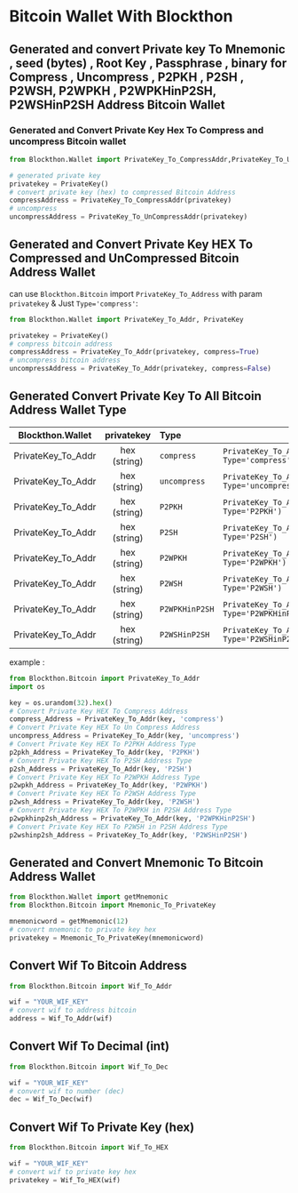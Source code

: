 # Bitcoin Wallet With Blockthon

## Generated and convert Private key To Mnemonic , seed (bytes) , Root Key , Passphrase , binary for Compress , Uncompress , P2PKH , P2SH , P2WSH, P2WPKH , P2WPKHinP2SH, P2WSHinP2SH Address Bitcoin Wallet

### Generated and Convert Private Key Hex To Compress and uncompress Bitcoin wallet
```python
from Blockthon.Wallet import PrivateKey_To_CompressAddr,PrivateKey_To_UnCompressAddr, PrivateKey

# generated private key
privatekey = PrivateKey()
# convert private key (hex) to compressed Bitcoin Address
compressAddress = PrivateKey_To_CompressAddr(privatekey)
# uncompress
uncompressAddress = PrivateKey_To_UnCompressAddr(privatekey)
```

## Generated and Convert Private Key HEX To Compressed and UnCompressed Bitcoin Address Wallet

can use `Blockthon.Bitcoin` import `PrivateKey_To_Address` with param `privatekey` & Just `Type='compress'`:
```python
from Blockthon.Wallet import PrivateKey_To_Addr, PrivateKey

privatekey = PrivateKey()
# compress bitcoin address
compressAddress = PrivateKey_To_Addr(privatekey, compress=True)
# uncompress bitcoin address
uncompressAddress = PrivateKey_To_Addr(privatekey, compress=False)
```
## Generated Convert Private Key To All Bitcoin Address Wallet Type

|     Blockthon.Wallet     |  privatekey  | Type          |                                                |
|:------------------------:|:------------:|:--------------|------------------------------------------------|
|    PrivateKey_To_Addr    | hex (string) | `compress`    | `PrivateKey_To_Addr(key, Type='compress')`     | 
|    PrivateKey_To_Addr    | hex (string) | `uncompress`  | `PrivateKey_To_Addr(key, Type='uncompress')`   | 
|    PrivateKey_To_Addr    | hex (string) | `P2PKH`       | `PrivateKey_To_Addr(key, Type='P2PKH')`        | 
|    PrivateKey_To_Addr    | hex (string) | `P2SH`        | `PrivateKey_To_Addr(key, Type='P2SH')`         | 
|    PrivateKey_To_Addr    | hex (string) | `P2WPKH`      | `PrivateKey_To_Addr(key, Type='P2WPKH')`       | 
|    PrivateKey_To_Addr    | hex (string) | `P2WSH`       | `PrivateKey_To_Addr(key, Type='P2WSH')`        | 
|    PrivateKey_To_Addr    | hex (string) | `P2WPKHinP2SH` | `PrivateKey_To_Addr(key, Type='P2WPKHinP2SH')` | 
|    PrivateKey_To_Addr    | hex (string) | `P2WSHinP2SH` | `PrivateKey_To_Addr(key, Type='P2WSHinP2SH')`  |

example :
```python
from Blockthon.Bitcoin import PrivateKey_To_Addr
import os

key = os.urandom(32).hex()
# Convert Private Key HEX To Compress Address
compress_Address = PrivateKey_To_Addr(key, 'compress')
# Convert Private Key HEX To Un Compress Address
uncompress_Address = PrivateKey_To_Addr(key, 'uncompress')
# Convert Private Key HEX To P2PKH Address Type
p2pkh_Address = PrivateKey_To_Addr(key, 'P2PKH')
# Convert Private Key HEX To P2SH Address Type
p2sh_Address = PrivateKey_To_Addr(key, 'P2SH')
# Convert Private Key HEX To P2WPKH Address Type
p2wpkh_Address = PrivateKey_To_Addr(key, 'P2WPKH')
# Convert Private Key HEX To P2WSH Address Type
p2wsh_Address = PrivateKey_To_Addr(key, 'P2WSH')
# Convert Private Key HEX To P2WPKH in P2SH Address Type
p2wpkhinp2sh_Address = PrivateKey_To_Addr(key, 'P2WPKHinP2SH')
# Convert Private Key HEX To P2WSH in P2SH Address Type
p2wshinp2sh_Address = PrivateKey_To_Addr(key, 'P2WSHinP2SH')
```
## Generated and Convert Mnemonic To Bitcoin Address Wallet

```python
from Blockthon.Wallet import getMnemonic
from Blockthon.Bitcoin import Mnemonic_To_PrivateKey

mnemonicword = getMnemonic(12)
# convert mnemonic to private key hex
privatekey = Mnemonic_To_PrivateKey(mnemonicword)
```

## Convert Wif To Bitcoin Address
```python
from Blockthon.Bitcoin import Wif_To_Addr

wif = "YOUR_WIF_KEY"
# convert wif to address bitcoin
address = Wif_To_Addr(wif)
```

## Convert Wif To Decimal (int)
```python
from Blockthon.Bitcoin import Wif_To_Dec

wif = "YOUR_WIF_KEY"
# convert wif to number (dec)
dec = Wif_To_Dec(wif)
```

## Convert Wif To Private Key (hex)

```python
from Blockthon.Bitcoin import Wif_To_HEX

wif = "YOUR_WIF_KEY"
# convert wif to private key hex
privatekey = Wif_To_HEX(wif)

```
